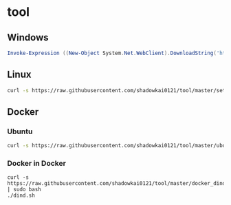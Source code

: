 # tool
## Windows
```powershell
Invoke-Expression ((New-Object System.Net.WebClient).DownloadString('https://raw.githubusercontent.com/shadowkai0121/tool/master/windows_start.bat'))
```
## Linux
```bash
curl -s https://raw.githubusercontent.com/shadowkai0121/tool/master/setup_bash.sh | sudo bash
```

## Docker

### Ubuntu
```bash
curl -s https://raw.githubusercontent.com/shadowkai0121/tool/master/ubuntu_docker_install.sh | sudo bash
```

### Docker in Docker
```
curl -s https://raw.githubusercontent.com/shadowkai0121/tool/master/docker_dind.sh | sudo bash
./dind.sh
```
